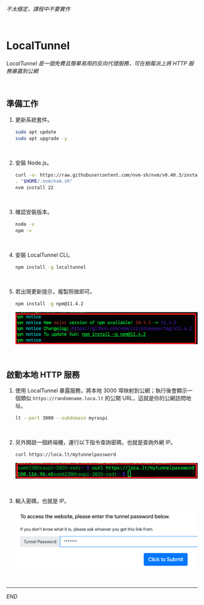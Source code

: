 _不太穩定，課程中不要實作_

<br>

# LocalTunnel

_LocalTunnel 是一個免費且簡單易用的反向代理服務，可在樹莓派上將 HTTP 服務暴露到公網_

<br>

## 準備工作

1. 更新系統套件。

    ```bash
    sudo apt update
    sudo apt upgrade -y
    ```

<br>

2. 安裝 Node.js。

    ```bash
    curl -o- https://raw.githubusercontent.com/nvm-sh/nvm/v0.40.3/install.sh | bash
    . "$HOME/.nvm/nvm.sh"
    nvm install 22
    ```

<br>

3. 確認安裝版本。

    ```bash
    node -v
    npm -v
    ```

<br>

4. 安裝 LocalTunnel CLI。

    ```bash
    npm install -g localtunnel
    ```

<br>

5. 若出現更新提示，複製照做即可。

    ```bash
    npm install -g npm@11.4.2
    ```

    ![](images/img_36.png)

<br>

## 啟動本地 HTTP 服務

1. 使用 LocalTunnel 暴露服務，將本地 3000 埠映射到公網；執行後會顯示一個類似 `https://randomname.loca.lt` 的公開 URL，這就是你的公網訪問地址。

    ```bash
    lt --port 3000 --subdomain myraspi
    ```

<br>

2. 另外開啟一個終端機，運行以下指令查詢密碼，也就是查詢外網 IP。

    ```bash
    curl https://loca.lt/mytunnelpassword
    ```

    ![](images/img_37.png)

<br>

3. 輸入密碼，也就是 IP。

    ![](images/img_19.png)

<br>

___

_END_